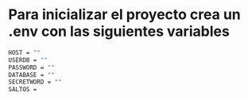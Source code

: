 # Para inicializar el proyecto crea un .env con las siguientes variables

```bash
HOST = ""
USERDB = ""
PASSWORD = ""
DATABASE = ""
SECRETWORD = ""
SALTOS =
```

